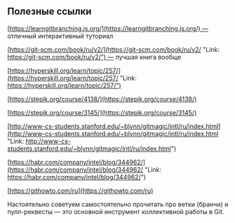 ## Полезные ссылки

[https://learngitbranching.js.org/](https://learngitbranching.js.org/) — отличный интерактивный туториал

[https://git-scm.com/book/ru/v2/](https://git-scm.com/book/ru/v2/ "Link: https://git-scm.com/book/ru/v2/") — лучшая книга вообще 

[https://hyperskill.org/learn/topic/257/](https://hyperskill.org/learn/topic/257/ "Link: https://hyperskill.org/learn/topic/257/")﻿

[https://stepik.org/course/4138/](https://stepik.org/course/4138/)﻿

[https://stepik.org/course/3145/](https://stepik.org/course/3145/)

[http://www-cs-students.stanford.edu/~blynn/gitmagic/intl/ru/index.html](http://www-cs-students.stanford.edu/~blynn/gitmagic/intl/ru/index.html "Link: http://www-cs-students.stanford.edu/~blynn/gitmagic/intl/ru/index.html")

[https://habr.com/company/intel/blog/344962/](https://habr.com/company/intel/blog/344962/ "Link: https://habr.com/company/intel/blog/344962/")

[https://githowto.com/ru](https://githowto.com/ru)

Настоятельно советуем самостоятельно прочитать про ветки (бранчи) и пулл-реквесты — это основной инструмент коллективной работы в Git.
